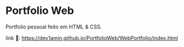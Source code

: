 # Portfolio Web

Portfolio pessoal feito em HTML & CSS.

link 🔗: https://dev1amin.github.io/PortfolioWeb/WebPortfolio/index.html
